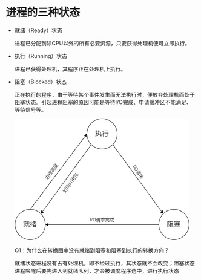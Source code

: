 # 进程的三种状态

- 就绪（Ready）状态

  进程已分配到除CPU以外的所有必要资源，只要获得处理机便可立即执行。

- 执行（Running）状态

  进程已获得处理机，其程序正在处理机上执行。

- 阻塞（Blocked）状态

  正在执行的程序，由于等待某个事件发生而无法执行时，便放弃处理机而处于阻塞状态。引起进程阻塞的原因可能是等待I/O完成、申请缓冲区不能满足、等待信号等。

  <img src="\Images\进程状态图.jpg"  />

  Q1：为什么在转换图中没有就绪到阻塞和阻塞到执行的转换方向？

  就绪状态进程没有占有处理机，即不经过执行，其状态就不会改变；阻塞状态进程唤醒后要先进入到就绪队列，才会被调度程序选中，进行执行状态

  